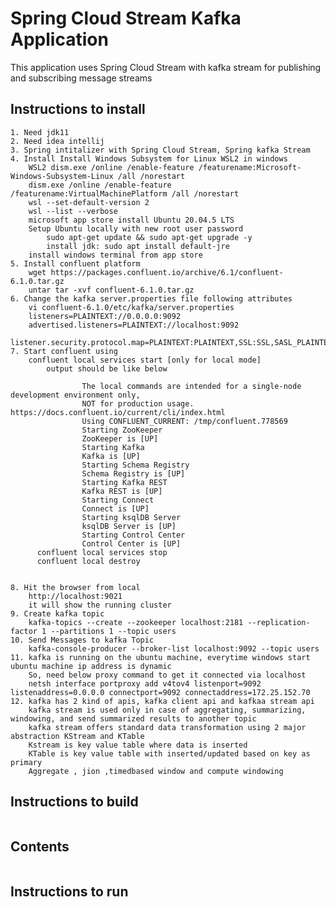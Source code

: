 # Spring Cloud Stream Kafka Application

This application uses Spring Cloud Stream with kafka stream for publishing and subscribing message streams

## Instructions to install
    1. Need jdk11
    2. Need idea intellij
    3. Spring intitalizer with Spring Cloud Stream, Spring kafka Stream
    4. Install Install Windows Subsystem for Linux WSL2 in windows
        WSL2 dism.exe /online /enable-feature /featurename:Microsoft-Windows-Subsystem-Linux /all /norestart
        dism.exe /online /enable-feature /featurename:VirtualMachinePlatform /all /norestart
        wsl --set-default-version 2
        wsl --list --verbose
        microsoft app store install Ubuntu 20.04.5 LTS
        Setup Ubuntu locally with new root user password
            sudo apt-get update && sudo apt-get upgrade -y
            install jdk: sudo apt install default-jre
        install windows terminal from app store
    5. Install confluent platform
        wget https://packages.confluent.io/archive/6.1/confluent-6.1.0.tar.gz
        untar tar -xvf confluent-6.1.0.tar.gz
    6. Change the kafka server.properties file following attributes
        vi confluent-6.1.0/etc/kafka/server.properties
        listeners=PLAINTEXT://0.0.0.0:9092
        advertised.listeners=PLAINTEXT://localhost:9092
        listener.security.protocol.map=PLAINTEXT:PLAINTEXT,SSL:SSL,SASL_PLAINTEXT:SASL_PLAINTEXT,SASL_SSL:SASL_SSL
    7. Start confluent using
        confluent local services start [only for local mode]
            output should be like below

```
                The local commands are intended for a single-node development environment only,
                NOT for production usage. https://docs.confluent.io/current/cli/index.html
                Using CONFLUENT_CURRENT: /tmp/confluent.778569
                Starting ZooKeeper
                ZooKeeper is [UP]
                Starting Kafka
                Kafka is [UP]
                Starting Schema Registry
                Schema Registry is [UP]
                Starting Kafka REST
                Kafka REST is [UP]
                Starting Connect
                Connect is [UP]
                Starting ksqlDB Server
                ksqlDB Server is [UP]
                Starting Control Center
                Control Center is [UP]
      confluent local services stop
      confluent local destroy          
            
```
    8. Hit the browser from local
        http://localhost:9021
        it will show the running cluster
    9. Create kafka topic
        kafka-topics --create --zookeeper localhost:2181 --replication-factor 1 --partitions 1 --topic users
    10. Send Messages to kafka Topic
        kafka-console-producer --broker-list localhost:9092 --topic users
    11. kafka is running on the ubuntu machine, everytime windows start ubuntu machine ip address is dynamic
        So, need below proxy command to get it connected via localhost
        netsh interface portproxy add v4tov4 listenport=9092 listenaddress=0.0.0.0 connectport=9092 connectaddress=172.25.152.70
    12. kafka has 2 kind of apis, kafka client api and kafkaa stream api
        kafka stream is used only in case of aggregating, summarizing, windowing, and send summarized results to another topic
        kafka stream offers standard data transformation using 2 major abstraction KStream and KTable
        Kstream is key value table where data is inserted
        KTable is key value table with inserted/updated based on key as primary
        Aggregate , jion ,timedbased window and compute windowing


        

## Instructions to build
```

```

## Contents
```
```

## Instructions to run
```

```

